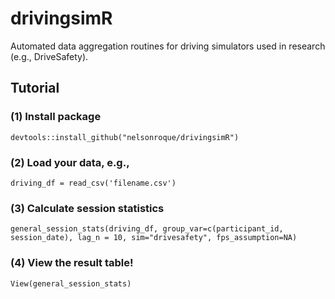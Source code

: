# drivingsimR
 Automated data aggregation routines for driving simulators used in research (e.g., DriveSafety).

## Tutorial

### (1) Install package
`devtools::install_github("nelsonroque/drivingsimR")`

### (2) Load your data, e.g.,
`driving_df = read_csv('filename.csv')`

### (3) Calculate session statistics
`general_session_stats(driving_df, group_var=c(participant_id, session_date), lag_n = 10, sim="drivesafety", fps_assumption=NA)`

### (4) View the result table!
`View(general_session_stats)`
